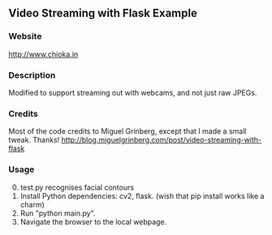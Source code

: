 ## Video Streaming with Flask Example

### Website
http://www.chioka.in

### Description
Modified to support streaming out with webcams, and not just raw JPEGs.

### Credits
Most of the code credits to Miguel Grinberg, except that I made a small tweak. Thanks!
http://blog.miguelgrinberg.com/post/video-streaming-with-flask

### Usage
0. test.py recognises facial contours
1. Install Python dependencies: cv2, flask. (wish that pip install works like a charm)
2. Run "python main.py".
3. Navigate the browser to the local webpage.
